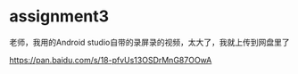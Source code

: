 # assignment3

老师，我用的Android studio自带的录屏录的视频，太大了，我就上传到网盘里了

https://pan.baidu.com/s/18-pfvUs13OSDrMnG87OOwA
